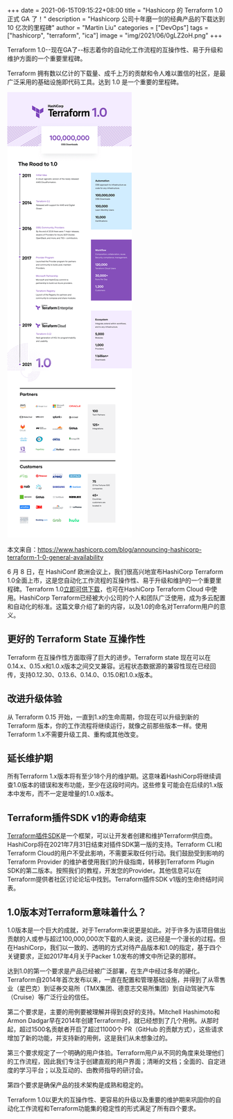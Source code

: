 +++
date = 2021-06-15T09:15:22+08:00
title = "Hashicorp 的 Terraform 1.0 正式 GA 了！"
description = "Hashicorp 公司十年磨一剑的经典产品的下载达到 10 亿次的里程碑"
author = "Martin Liu"
categories = ["DevOps"]
tags = ["hashicorp", "terraform", "ica"]
image = "img/2021/06/0gLZ2oH.png"
+++

Terraform 1.0--现在GA了--标志着你的自动化工作流程的互操作性、易于升级和维护方面的一个重要里程碑。

<!--more-->

Terraform 拥有数以亿计的下载量、成千上万的贡献和令人难以置信的社区，是最广泛采用的基础设施即代码工具。达到 1.0 是一个重要的里程碑。



![Terraform 的历史](img/cos/2021-06-15-terrafor-history.png)

本文来自：https://www.hashicorp.com/blog/announcing-hashicorp-terraform-1-0-general-availability

6 月 8 日，在 HashiConf 欧洲会议上，我们很高兴地宣布HashiCorp Terraform 1.0全面上市，这是您自动化工作流程的互操作性、易于升级和维护的一个重要里程碑。Terraform 1.0[立即可供下载](https://www.terraform.io/downloads.html)，也可在HashiCorp Terraform Cloud 中使用。HashiCorp Terraform已经被大小公司的个人和团队广泛使用，成为多云配置和自动化的标准。这篇文章介绍了新的内容，以及1.0的命名对Terraform用户的意义。



## 更好的 Terraform State 互操作性

Terraform 在互操作性方面取得了巨大的进步。Terraform state 现在可以在0.14.x、0.15.x和1.0.x版本之间交叉兼容。远程状态数据源的兼容性现在已经回传，支持0.12.30、0.13.6、0.14.0、0.15.0和1.0.x版本。

## 改进升级体验

从 Terraform 0.15 开始，一直到1.x的生命周期，你现在可以升级到新的 Terraform 版本，你的工作流程将继续运行，就像之前那些版本一样。使用Terraform 1.x不需要升级工具、重构或其他改变。

## 延长维护期

所有Terraform 1.x版本将有至少18个月的维护期。这意味着HashiCorp将继续调查1.0版本的错误和发布功能，至少在这段时间内。这些修复可能会在后续的1.x版本中发布，而不一定是增量的1.0.x版本。

## Terraform插件SDK v1的寿命结束

[Terraform插件SDK](https://github.com/hashicorp/terraform-plugin-sdk/)是一个框架，可以让开发者创建和维护Terraform供应商。HashiCorp将在2021年7月31日结束对插件SDK第一版的支持。Terraform CLI和Terraform Cloud的用户不受此影响，不需要采取任何行动。我们鼓励受到影响的 Terraform Provider 的维护者使用我们的升级指南，转移到Terraform Plugin SDK的第二版本。按照我们的教程，开发您的Provider。其他信息可以在Terraform提供者社区讨论论坛中找到。Terraform插件SDK v1版的生命终结时间表。

## 1.0版本对Terraform意味着什么？

1.0版本是一个巨大的成就，对于Terraform来说更是如此。对于许多为该项目做出贡献的人或参与超过100,000,000次下载的人来说，这已经是一个漫长的过程。但在HashiCorp，我们以一致的、透明的方式对待产品版本和1.0的指定，基于四个关键要求，正如2017年4月关于Packer 1.0发布的博文中所记录的那样。

达到1.0的第一个要求是产品已经被广泛部署，在生产中经过多年的硬化。Terraform自2014年首次发布以来，一直在配置和管理基础设施，并得到了从零售业（星巴克）到证券交易所（TMX集团、德意志交易所集团）到自动驾驶汽车（Cruise）等广泛行业的信任。

第二个要求是，主要的用例要被理解并得到良好的支持。Mitchell Hashimoto和Armon Dadgar早在2014年创建Terraform时，就已经想到了几个用例。从那时起，超过1500名贡献者开启了超过11000个 PR（GitHub 的贡献方式），这些请求增加了新的功能，并支持新的用例，这是我们从未想象过的。

第三个要求规定了一个明确的用户体验。Terraform用户从不同的角度来处理他们的工作流程，因此我们专注于创建直观的用户界面；清晰的文档；全面的、自定进度的学习平台；以及互动的、由教师指导的研讨会。

第四个要求是确保产品的技术架构是成熟和稳定的。

Terraform 1.0以更大的互操作性、更容易的升级以及重要的维护期来巩固你的自动化工作流程和Terraform功能集的稳定性的形式满足了所有四个要求。

